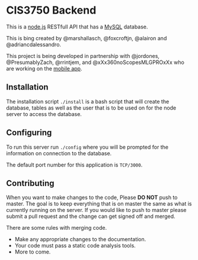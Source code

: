 
# CIS3750 Backend

This is a [node.js](https://nodejs.org) RESTfull API that has a [MySQL](https://www.mysql.com/)  database.

This is bing created by @marshallasch, @foxcroftjn, @alairon and @adriancdalessandro.


This project is being developed in partnership with @jordones, @PresumablyZach, @rrintjem, and @xXx360noScopesMLGPROxXx
who are working on the [mobile app](https://github.com/jordones/CLC-mobile).

## Installation

The installation script `./install` is a bash script that will create the database, tables as well as the user that is to be used on for the node server to access the database.

## Configuring

To run this server run `./config` where you will be prompted for the information on connection to the database.

The default port number for this application is `TCP/3000`.



## Contributing

When you want to make changes to the code, Please **DO NOT** push to master. The goal is to keep everything that is on master the same as what is currently running on the server. If you would like to push to master please submit a pull request and the change can get signed off and merged.

There are some rules with merging code.
* Make any appropriate changes to the documentation.
* Your code must pass a static code analysis tools.
* More to come.
